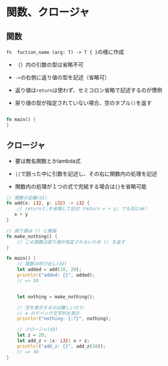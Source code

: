 # 関数、クロージャ
## 関数

`fn  fuction_name (arg: T) -> T { }`の様に作成

- （）内の引数の型は省略不可 

- `->`の右側に返り値の型を記述（省略可）

- 返り値は`return`は使わず、セミコロン省略で記述するのが慣例

- 戻り値の型が指定されていない場合、空のタプル`()`を返す

```rust

fn main() {
}


```

## クロージャ

- 要は無名関数とかlambda式

- `||`で囲った中に引数を記述し、その右に関数内の処理を記述

- 関数内の処理が１つの式で完結する場合は`{}`を省略可能

```rust
// 関数の定義(d1)
fn add(x: i32, y: i32) -> i32 {
    // returnと;を省略して記述（return x + y; でも別にok）
   x + y
}

// 戻り値は () と推論
fn make_nothing() {
    // この関数は戻り値が指定されないため () を返す
}

fn main() {
    // 関数の呼び出し(d2)
    let added = add(10, 20);
    println!("added: {}", added);
    // => 30


    let nothing = make_nothing();

    // 空を表示するのは難しいので、
    // a のデバッグ文字列を表示
    println!("nothing: {:?}", nothing);

    // クロージャ(d3)
    let z = 20;
    let add_z = |x: i32| x + z;
    println!("add_z: {}", add_z(10));
    // => 30
}
```